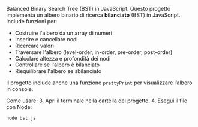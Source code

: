 Balanced Binary Search Tree (BST) in JavaScript.
Questo progetto implementa un albero binario di ricerca **bilanciato** (BST) in JavaScript.  
Include funzioni per:  
- Costruire l'albero da un array di numeri  
- Inserire e cancellare nodi  
- Ricercare valori  
- Traversare l'albero (level-order, in-order, pre-order, post-order)  
- Calcolare altezza e profondità dei nodi  
- Controllare se l'albero è bilanciato  
- Riequilibrare l'albero se sbilanciato  

Il progetto include anche una funzione `prettyPrint` per visualizzare l’albero in console.

Come usare:
3. Apri il terminale nella cartella del progetto.
4. Esegui il file con Node:
   ```bash
   node bst.js
